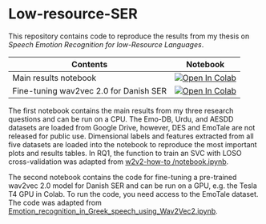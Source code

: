 # Low-resource-SER

This repository contains code to reproduce the results from my thesis on _Speech Emotion Recognition for low-Resource Languages_.

| Contents                                     | Notebook                                                                                                                                                                                                            |
|------------------------------------------|---------------------------------------------------------------------------------------------------------------------------------------------------------------------------------------------------------------------|
| Main results notebook | [![Open In Colab](https://colab.research.google.com/assets/colab-badge.svg)](https://colab.research.google.com/drive/18DiGSut_kUQjf5N97L0oElmXZ-ag0lAG?usp=sharing) |
| Fine-tuning wav2vec 2.0 for Danish SER | [![Open In Colab](https://colab.research.google.com/assets/colab-badge.svg)](https://colab.research.google.com/drive/18DiGSut_kUQjf5N97L0oElmXZ-ag0lAG?usp=sharing)   |

The first notebook contains the main results from my three research questions and can be run on a CPU. The Emo-DB, Urdu, and AESDD datasets are loaded from Google Drive, however, DES and EmoTale are not released for public use. Dimensional labels and features extracted from all five datasets are loaded into the notebook to reproduce the most important plots and results tables. In RQ1, the function to train an SVC with LOSO cross-validation was adapted from [w2v2-how-to
/notebook.ipynb](https://github.com/audeering/w2v2-how-to/blob/main/notebook.ipynb).

The second notebook contains the code for fine-tuning a pre-trained wav2vec 2.0 model for Danish SER and can be run on a GPU, e.g. the Tesla T4 GPU in Colab. To run the code, you need access to the EmoTale dataset. The code was adapted from [Emotion_recognition_in_Greek_speech_using_Wav2Vec2.ipynb](https://github.com/m3hrdadfi/soxan/blob/main/notebooks/Emotion_recognition_in_Greek_speech_using_Wav2Vec2.ipynb).
